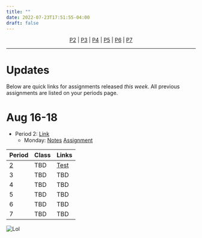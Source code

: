```yaml
---
title: ""
date: 2022-07-23T17:51:55-04:00
draft: false
---
```

<center>

[P2](/p2) | [P3](/p3) | [P4](/p4) | [P5](/p5) | [P6](/p6) | [P7](/p7)

</center>

<hr>

# Updates
Below are quick links for assignments released *this week*. All previous assignments are listed on your periods page. 
# Aug 16-18
* Period 2: [Link](/period2)
    - Monday: [Notes](/notes/hello.pdf) [Assignment](/assignments/p2/10aug)

Period  | Class | Links
--------|-------|--------
[2](/period2)| TBD   | [Test](/notes/hello.pdf)
3       | TBD   | TBD 
4       | TBD   | TBD 
5       | TBD   | TBD 
6       | TBD   | TBD 
7       | TBD   | TBD 

![Lol](/surprise.png)
